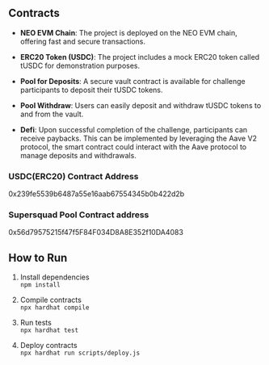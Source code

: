 ## Contracts

- **NEO EVM Chain**: The project is deployed on the NEO EVM chain, offering fast and secure transactions.
- **ERC20 Token (USDC)**: The project includes a mock ERC20 token called tUSDC for demonstration purposes.

- **Pool for Deposits**: A secure vault contract is available for challenge participants to deposit their tUSDC tokens.

- **Pool Withdraw**: Users can easily deposit and withdraw tUSDC tokens to and from the vault.

- **Defi**: Upon successful completion of the challenge, participants can receive paybacks. This can be implemented by leveraging the Aave V2 protocol, the smart contract could interact with the Aave protocol to manage deposits and withdrawals.

### USDC(ERC20) Contract Address

0x239fe5539b6487a55e16aab67554345b0b422d2b

### Supersquad Pool Contract address

0x56d79575215f47f5F84F034D8A8E352f10DA4083

## How to Run

1. Install dependencies <br/>
   `npm install`

2. Compile contracts <br/>
   `npx hardhat compile`

3. Run tests <br/>
   `npx hardhat test`

4. Deploy contracts <br/>
   `npx hardhat run scripts/deploy.js`
